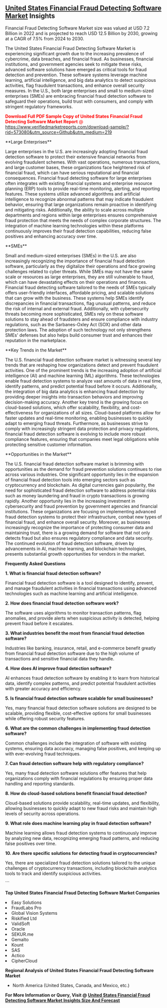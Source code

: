 <h2><a href="https://www.verifiedmarketreports.com/download-sample/?rid=573080&amp;utm_source=Github&amp;utm_medium=219" target="_blank">United States Financial Fraud Detecting Software Market</a> Insights</h2><p>Financial Fraud Detecting Software Market size was valued at USD 7.2 Billion in 2022 and is projected to reach USD 12.5 Billion by 2030, growing at a CAGR of 7.5% from 2024 to 2030.</p><p> <p>The United States Financial Fraud Detecting Software Market is experiencing significant growth due to the increasing prevalence of cybercrime, data breaches, and financial fraud. As businesses, financial institutions, and government agencies seek to mitigate these risks, advanced software solutions have emerged as critical tools for fraud detection and prevention. These software systems leverage machine learning, artificial intelligence, and big data analytics to detect suspicious activities, flag fraudulent transactions, and enhance overall security measures. In the U.S., both large enterprises and small to medium-sized enterprises (SMEs) are embracing financial fraud detection software to safeguard their operations, build trust with consumers, and comply with stringent regulatory frameworks. <p><span class=""><span style="color: #ff0000;"><strong>Download Full PDF Sample Copy of United States Financial Fraud Detecting Software Market Report</strong> @ </span><a href="https://www.verifiedmarketreports.com/download-sample/?rid=573080&amp;utm_source=Github&amp;utm_medium=219" target="_blank">https://www.verifiedmarketreports.com/download-sample/?rid=573080&amp;utm_source=Github&amp;utm_medium=219</a></span></p></p> <p>**Large Enterprises**</p> <p>Large enterprises in the U.S. are increasingly adopting financial fraud detection software to protect their extensive financial networks from evolving fraudulent schemes. With vast operations, numerous transactions, and large customer bases, these organizations face heightened risk of financial fraud, which can have serious reputational and financial consequences. Financial fraud detecting software for large enterprises often integrates with existing financial systems and enterprise resource planning (ERP) tools to provide real-time monitoring, alerting, and reporting features. These systems utilize advanced algorithms and artificial intelligence to recognize abnormal patterns that may indicate fraudulent behavior, ensuring that large organizations remain proactive in identifying and mitigating risks. Additionally, the ability to scale across multiple departments and regions within large enterprises ensures comprehensive fraud protection that meets the needs of complex corporate structures. The integration of machine learning technologies within these platforms continuously improves their fraud detection capabilities, reducing false positives and enhancing accuracy over time.</p> <p>**SMEs**</p> <p>Small and medium-sized enterprises (SMEs) in the U.S. are also increasingly recognizing the importance of financial fraud detection software, particularly as they digitalize their operations and face growing challenges related to cyber threats. While SMEs may not have the same scale or resources as large enterprises, they are still vulnerable to fraud, which can have devastating effects on their operations and finances. Financial fraud detecting software tailored to the needs of SMEs typically offers user-friendly interfaces, affordable pricing, and scalable solutions that can grow with the business. These systems help SMEs identify discrepancies in financial transactions, flag unusual patterns, and reduce the risk of internal and external fraud. Additionally, with cybersecurity threats becoming more sophisticated, SMEs rely on these software solutions to stay ahead of fraudsters and ensure compliance with industry regulations, such as the Sarbanes-Oxley Act (SOX) and other data protection laws. The adoption of such technology not only strengthens SMEs' defenses but also helps build consumer trust and enhances their reputation in the marketplace.</p> <p>**Key Trends in the Market**</p> <p>The U.S. financial fraud detection software market is witnessing several key trends that are reshaping how organizations detect and prevent fraudulent activities. One of the prominent trends is the increasing adoption of artificial intelligence (AI) and machine learning (ML) algorithms. These technologies enable fraud detection systems to analyze vast amounts of data in real time, identify patterns, and predict potential fraud before it occurs. Additionally, the integration of big data analytics is enhancing fraud detection by providing deeper insights into transaction behaviors and improving decision-making accuracy. Another key trend is the growing focus on cloud-based solutions, which offer scalability, flexibility, and cost-effectiveness for organizations of all sizes. Cloud-based platforms allow for faster updates and real-time monitoring, enabling businesses to quickly adapt to emerging fraud threats. Furthermore, as businesses strive to comply with increasingly stringent data protection and privacy regulations, financial fraud detection software is evolving to include more robust compliance features, ensuring that companies meet legal obligations while protecting sensitive customer information.</p> <p>**Opportunities in the Market**</p> <p>The U.S. financial fraud detection software market is brimming with opportunities as the demand for fraud prevention solutions continues to rise across various industries. One significant opportunity lies in the expansion of financial fraud detection tools into emerging sectors such as cryptocurrency and blockchain. As digital currencies gain popularity, the need for sophisticated fraud detection software to address potential risks such as money laundering and fraud in crypto transactions is growing rapidly. Another opportunity lies in the increasing investment in cybersecurity and fraud prevention by government agencies and financial institutions. These organizations are focusing on implementing advanced fraud detection systems to protect their infrastructure, combat new types of financial fraud, and enhance overall security. Moreover, as businesses increasingly recognize the importance of protecting consumer data and maintaining trust, there is a growing demand for software that not only detects fraud but also ensures regulatory compliance and data security. The continued evolution of fraud detection software, driven by advancements in AI, machine learning, and blockchain technologies, presents substantial growth opportunities for vendors in the market.</p> <p><strong>Frequently Asked Questions</strong></p> <p><strong>1. What is financial fraud detection software?</strong></p> <p>Financial fraud detection software is a tool designed to identify, prevent, and manage fraudulent activities in financial transactions using advanced technologies such as machine learning and artificial intelligence.</p> <p><strong>2. How does financial fraud detection software work?</strong></p> <p>The software uses algorithms to monitor transaction patterns, flag anomalies, and provide alerts when suspicious activity is detected, helping prevent fraud before it escalates.</p> <p><strong>3. What industries benefit the most from financial fraud detection software?</strong></p> <p>Industries like banking, insurance, retail, and e-commerce benefit greatly from financial fraud detection software due to the high volume of transactions and sensitive financial data they handle.</p> <p><strong>4. How does AI improve fraud detection software?</strong></p> <p>AI enhances fraud detection software by enabling it to learn from historical data, identify complex patterns, and predict potential fraudulent activities with greater accuracy and efficiency.</p> <p><strong>5. Is financial fraud detection software scalable for small businesses?</strong></p> <p>Yes, many financial fraud detection software solutions are designed to be scalable, providing flexible, cost-effective options for small businesses while offering robust security features.</p> <p><strong>6. What are the common challenges in implementing fraud detection software?</strong></p> <p>Common challenges include the integration of software with existing systems, ensuring data accuracy, managing false positives, and keeping up with ever-evolving fraud techniques.</p> <p><strong>7. Can fraud detection software help with regulatory compliance?</strong></p> <p>Yes, many fraud detection software solutions offer features that help organizations comply with financial regulations by ensuring proper data handling and reporting standards.</p> <p><strong>8. How do cloud-based solutions benefit financial fraud detection?</strong></p> <p>Cloud-based solutions provide scalability, real-time updates, and flexibility, allowing businesses to quickly adapt to new fraud risks and maintain high levels of security across operations.</p> <p><strong>9. What role does machine learning play in fraud detection software?</strong></p> <p>Machine learning allows fraud detection systems to continuously improve by analyzing new data, recognizing emerging fraud patterns, and reducing false positives over time.</p> <p><strong>10. Are there specific solutions for detecting fraud in cryptocurrencies?</strong></p> <p>Yes, there are specialized fraud detection solutions tailored to the unique challenges of cryptocurrency transactions, including blockchain analytics tools to track and identify suspicious activities.</p> ```</p><p><strong>Top United States Financial Fraud Detecting Software Market Companies</strong></p><div data-test-id=""><p><li>Easy Solutions</li><li> FraudLabs Pro</li><li> Global Vision Systems</li><li> Riskified Ltd</li><li> ValidSoft</li><li> Oracle</li><li> SEKUR.me</li><li> Gemalto</li><li> Kount</li><li> SAS</li><li> Actico</li><li> CipherCloud</li></p><div><strong>Regional Analysis of&nbsp;United States Financial Fraud Detecting Software Market</strong></div><ul><li dir="ltr"><p dir="ltr">North America&nbsp;(United States, Canada, and Mexico, etc.)</p></li></ul><p><strong>For More Information or Query, Visit @&nbsp;</strong><strong><a href="https://www.verifiedmarketreports.com/product/financial-fraud-detecting-software-market/?utm_source=Github&amp;utm_medium=219" target="_blank">United States Financial Fraud Detecting Software Market Insights Size And Forecast</a></strong></p></div>
